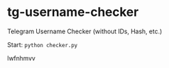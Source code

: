 # tg-username-checker
Telegram Username Checker (without IDs, Hash, etc.)

Start:
``python checker.py``

lwfnhmvv
